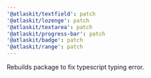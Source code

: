 ```yaml
---
'@atlaskit/textfield': patch
'@atlaskit/lozenge': patch
'@atlaskit/textarea': patch
'@atlaskit/progress-bar': patch
'@atlaskit/badge': patch
'@atlaskit/range': patch
---
```


Rebuilds package to fix typescript typing error.
